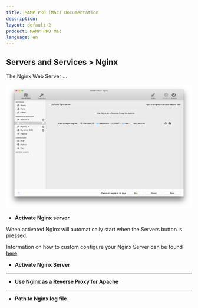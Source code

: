 ```yaml
---
title: MAMP PRO (Mac) Documentation
description: 
layout: default-2
product: MAMP PRO Mac
language: en
---
```


## Servers and Services > Nginx

The Nginx Web Server ...

![MAMP](nginX.png)


*  **Activate Nginx server**  

When activated Nginx will automatically start when the Servers button is pressed.

Information on how to custom configure your Nginx Server can be found [here](../../Settings/Hosts/Nginx)

*  **Activate Nginx Server**  

---

*  **Use Nginx as a Reverse Proxy for Apache**  

---

*  **Path to Nginx log file**  
